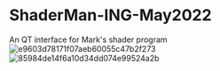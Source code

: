 # ShaderMan-ING-May2022
An QT interface for Mark's shader program
![e9603d78171f07aeb60055c47b2f273](https://user-images.githubusercontent.com/61530469/178616091-f88c00d3-c906-4748-8107-41d54f237e16.png)
![85984de14f6a10d34dd074e99524a2b](https://user-images.githubusercontent.com/61530469/178616098-9a7dff5d-c318-4593-b01f-c90748790366.png)
